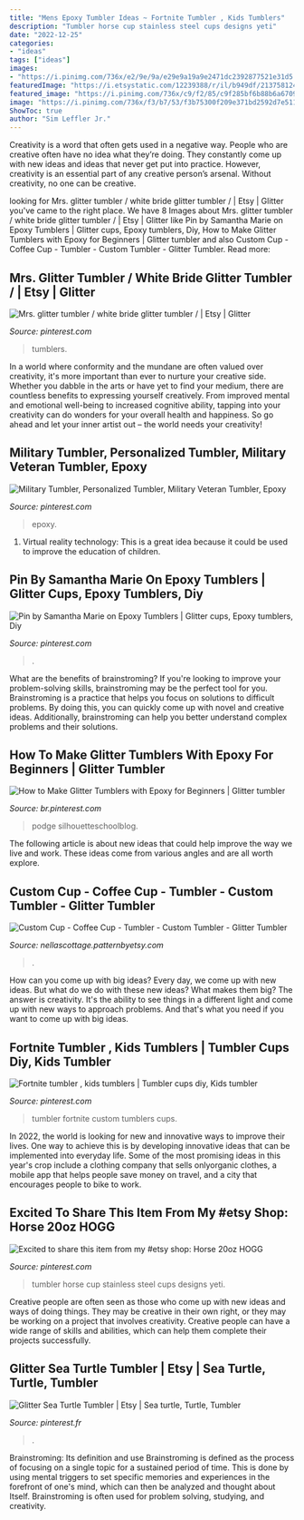 ```yaml
---
title: "Mens Epoxy Tumbler Ideas ~ Fortnite Tumbler , Kids Tumblers"
description: "Tumbler horse cup stainless steel cups designs yeti"
date: "2022-12-25"
categories:
- "ideas"
tags: ["ideas"]
images:
- "https://i.pinimg.com/736x/e2/9e/9a/e29e9a19a9e2471dc2392877521e31d5.jpg"
featuredImage: "https://i.etsystatic.com/12239388/r/il/b949df/2137581244/il_fullxfull.2137581244_euzt.jpg"
featured_image: "https://i.pinimg.com/736x/c9/f2/85/c9f285bf6b88b6a6709b9879fcfb4000.jpg"
image: "https://i.pinimg.com/736x/f3/b7/53/f3b75300f209e371bd2592d7e5112a7d.jpg"
ShowToc: true
author: "Sim Leffler Jr."
---
```



Creativity is a word that often gets used in a negative way. People who are creative often have no idea what they’re doing. They constantly come up with new ideas and ideas that never get put into practice. However, creativity is an essential part of any creative person’s arsenal. Without creativity, no one can be creative.

	

		
looking for Mrs. glitter tumbler / white bride glitter tumbler / | Etsy | Glitter you've came to the right place. We have 8 Images about Mrs. glitter tumbler / white bride glitter tumbler / | Etsy | Glitter like Pin by Samantha Marie on Epoxy Tumblers | Glitter cups, Epoxy tumblers, Diy, How to Make Glitter Tumblers with Epoxy for Beginners | Glitter tumbler and also Custom Cup - Coffee Cup - Tumbler - Custom Tumbler - Glitter Tumbler. Read more:
		
    
## Mrs. Glitter Tumbler / White Bride Glitter Tumbler / | Etsy | Glitter

<img loading=lazy src="https://i.pinimg.com/736x/9f/bc/3a/9fbc3abfd01d452663e9cbeae2b20a18.jpg" onerror="this.onerror=null;this.src='https://tse2.mm.bing.net/th?id=OIP.UjTmLmDsDglp0D7jr3-I-AHaHa&amp;pid=15.1';" alt="Mrs. glitter tumbler / white bride glitter tumbler / | Etsy | Glitter">

_Source: pinterest.com_

>tumblers. 

	

In a world where conformity and the mundane are often valued over creativity, it's more important than ever to nurture your creative side. Whether you dabble in the arts or have yet to find your medium, there are countless benefits to expressing yourself creatively. From improved mental and emotional well-being to increased cognitive ability, tapping into your creativity can do wonders for your overall health and happiness. So go ahead and let your inner artist out – the world needs your creativity!

    
## Military Tumbler, Personalized Tumbler, Military Veteran Tumbler, Epoxy

<img loading=lazy src="https://i.pinimg.com/736x/f3/b7/53/f3b75300f209e371bd2592d7e5112a7d.jpg" onerror="this.onerror=null;this.src='https://tse1.mm.bing.net/th?id=OIP.Zn8ol_Z0IGTP42WLa2wDegHaJ3&amp;pid=15.1';" alt="Military Tumbler, Personalized Tumbler, Military Veteran Tumbler, Epoxy">

_Source: pinterest.com_

>epoxy. 

	

1. Virtual reality technology: This is a great idea because it could be used to improve the education of children.

    
## Pin By Samantha Marie On Epoxy Tumblers | Glitter Cups, Epoxy Tumblers, Diy

<img loading=lazy src="https://i.pinimg.com/736x/fc/62/19/fc6219cd505ccd5497c7c323d45523b1.jpg" onerror="this.onerror=null;this.src='https://tse3.mm.bing.net/th?id=OIP.26H0rwm3MIPRKDIgT2WijQHaOP&amp;pid=15.1';" alt="Pin by Samantha Marie on Epoxy Tumblers | Glitter cups, Epoxy tumblers, Diy">

_Source: pinterest.com_

>. 

	

What are the benefits of brainstroming?
If you're looking to improve your problem-solving skills, brainstroming may be the perfect tool for you. Brainstroming is a practice that helps you focus on solutions to difficult problems. By doing this, you can quickly come up with novel and creative ideas. Additionally, brainstroming can help you better understand complex problems and their solutions.

    
## How To Make Glitter Tumblers With Epoxy For Beginners | Glitter Tumbler

<img loading=lazy src="https://i.pinimg.com/736x/c9/f2/85/c9f285bf6b88b6a6709b9879fcfb4000.jpg" onerror="this.onerror=null;this.src='https://tse3.mm.bing.net/th?id=OIP.Rwrka1rWQj3mN7YNdc6vxgHaJ4&amp;pid=15.1';" alt="How to Make Glitter Tumblers with Epoxy for Beginners | Glitter tumbler">

_Source: br.pinterest.com_

>podge silhouetteschoolblog. 

	

The following article is about new ideas that could help improve the way we live and work. These ideas come from various angles and are all worth explore.

    
## Custom Cup - Coffee Cup - Tumbler - Custom Tumbler - Glitter Tumbler

<img loading=lazy src="https://i.etsystatic.com/12239388/r/il/b949df/2137581244/il_fullxfull.2137581244_euzt.jpg" onerror="this.onerror=null;this.src='https://tse4.mm.bing.net/th?id=OIP.Z6IXuA7rx_o77PG1-2WHdwHaJ4&amp;pid=15.1';" alt="Custom Cup - Coffee Cup - Tumbler - Custom Tumbler - Glitter Tumbler">

_Source: nellascottage.patternbyetsy.com_

>. 

	

How can you come up with big ideas?
Every day, we come up with new ideas. But what do we do with these new ideas? What makes them big? The answer is creativity. It's the ability to see things in a different light and come up with new ways to approach problems. And that's what you need if you want to come up with big ideas.

    
## Fortnite Tumbler , Kids Tumblers | Tumbler Cups Diy, Kids Tumbler

<img loading=lazy src="https://i.pinimg.com/736x/e2/9e/9a/e29e9a19a9e2471dc2392877521e31d5.jpg" onerror="this.onerror=null;this.src='https://tse3.mm.bing.net/th?id=OIP.oSB1IAblPK93wRBfrbNKswHaJ3&amp;pid=15.1';" alt="Fortnite tumbler , kids tumblers | Tumbler cups diy, Kids tumbler">

_Source: pinterest.com_

>tumbler fortnite custom tumblers cups. 

	

In 2022, the world is looking for new and innovative ways to improve their lives. One way to achieve this is by developing innovative ideas that can be implemented into everyday life. Some of the most promising ideas in this year's crop include a clothing company that sells onlyorganic clothes, a mobile app that helps people save money on travel, and a city that encourages people to bike to work.

    
## Excited To Share This Item From My #etsy Shop: Horse 20oz HOGG

<img loading=lazy src="https://i.pinimg.com/736x/aa/9f/a8/aa9fa855b33e71a625331419a22e6b12.jpg" onerror="this.onerror=null;this.src='https://tse1.mm.bing.net/th?id=OIP.xUdAWghWCyTMaRfg6_wEmQHaJ3&amp;pid=15.1';" alt="Excited to share this item from my #etsy shop: Horse 20oz HOGG">

_Source: pinterest.com_

>tumbler horse cup stainless steel cups designs yeti. 

	

Creative people are often seen as those who come up with new ideas and ways of doing things. They may be creative in their own right, or they may be working on a project that involves creativity. Creative people can have a wide range of skills and abilities, which can help them complete their projects successfully.

    
## Glitter Sea Turtle Tumbler | Etsy | Sea Turtle, Turtle, Tumbler

<img loading=lazy src="https://i.pinimg.com/736x/73/96/ff/7396ff44424b84c1dabffe059f16859b.jpg" onerror="this.onerror=null;this.src='https://tse1.mm.bing.net/th?id=OIP.6ePDCItiCdZv5S4oq79xKQHaJ4&amp;pid=15.1';" alt="Glitter Sea Turtle Tumbler | Etsy | Sea turtle, Turtle, Tumbler">

_Source: pinterest.fr_

>. 

	

Brainstroming: Its definition and use
Brainstroming is defined as the process of focusing on a single topic for a sustained period of time. This is done by using mental triggers to set specific memories and experiences in the forefront of one's mind, which can then be analyzed and thought about Itself. Brainstroming is often used for problem solving, studying, and creativity.

